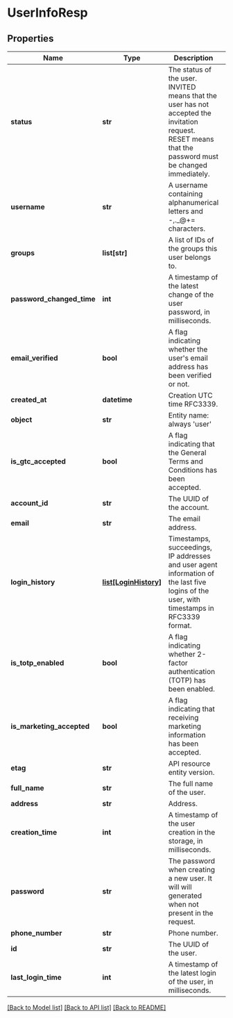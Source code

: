 # UserInfoResp

## Properties
Name | Type | Description | Notes
------------ | ------------- | ------------- | -------------
**status** | **str** | The status of the user. INVITED means that the user has not accepted the invitation request. RESET means that the password must be changed immediately. | 
**username** | **str** | A username containing alphanumerical letters and -,._@+&#x3D; characters. | [optional] 
**groups** | **list[str]** | A list of IDs of the groups this user belongs to. | [optional] 
**password_changed_time** | **int** | A timestamp of the latest change of the user password, in milliseconds. | [optional] 
**email_verified** | **bool** | A flag indicating whether the user&#39;s email address has been verified or not. | [optional] 
**created_at** | **datetime** | Creation UTC time RFC3339. | [optional] 
**object** | **str** | Entity name: always &#39;user&#39; | 
**is_gtc_accepted** | **bool** | A flag indicating that the General Terms and Conditions has been accepted. | [optional] 
**account_id** | **str** | The UUID of the account. | 
**email** | **str** | The email address. | 
**login_history** | [**list[LoginHistory]**](LoginHistory.md) | Timestamps, succeedings, IP addresses and user agent information of the last five logins of the user, with timestamps in RFC3339 format. | [optional] 
**is_totp_enabled** | **bool** | A flag indicating whether 2-factor authentication (TOTP) has been enabled. | [optional] 
**is_marketing_accepted** | **bool** | A flag indicating that receiving marketing information has been accepted. | [optional] 
**etag** | **str** | API resource entity version. | 
**full_name** | **str** | The full name of the user. | [optional] 
**address** | **str** | Address. | [optional] 
**creation_time** | **int** | A timestamp of the user creation in the storage, in milliseconds. | [optional] 
**password** | **str** | The password when creating a new user. It will will generated when not present in the request. | [optional] 
**phone_number** | **str** | Phone number. | [optional] 
**id** | **str** | The UUID of the user. | 
**last_login_time** | **int** | A timestamp of the latest login of the user, in milliseconds. | [optional] 

[[Back to Model list]](../README.md#documentation-for-models) [[Back to API list]](../README.md#documentation-for-api-endpoints) [[Back to README]](../README.md)


